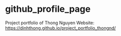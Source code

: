 # github_profile_page
Project portfolio of Thong Nguyen
Website: https://dinhthong.github.io/project_portfolio_thongnd/
